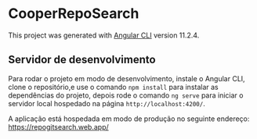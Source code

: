 # CooperRepoSearch

This project was generated with [Angular CLI](https://github.com/angular/angular-cli) version 11.2.4.

## Servidor de desenvolvimento

Para rodar o projeto em modo de desenvolvimento, instale o Angular CLI, clone o repositório,e use o comando `npm install` para instalar as dependências do projeto, depois rode o comando `ng serve` para iniciar o servidor local hospedado na página `http://localhost:4200/`.

A aplicação está hospedada em modo de produção no seguinte endereço: https://repogitsearch.web.app/
